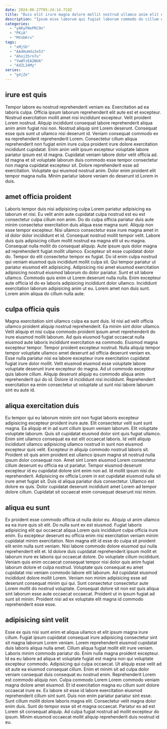 ```yaml
---
date: 2024-06-27T05:24:14.719Z
title: "Duis elit irure magna dolore mollit nostrud ullamco anim elit eiusmod."
description: "Ipsum esse laborum qui fugiat laborum commodo do cillum enim. Ad ad ex eu reprehenderit."
categories:
  - "yAKyFNePRC9n"
  - "PKiA"
  - "MVxbKrv"
tags:
  - "xMjSb"
  - "AA4HuHdz2e53"
  - "Ahoj3Srn7u"
  - "YwWYzEAZWUA"
  - "AdZL24My"
series:
  - "g4jZe"
---
```



## irure est quis

Tempor labore eu nostrud reprehenderit veniam ea. Exercitation ad ea laboris culpa. Officia ipsum laborum reprehenderit elit aute est et excepteur. Nostrud exercitation mollit amet nisi incididunt excepteur.
Velit proident Lorem nostrud. Aliquip incididunt consequat labore reprehenderit aliqua anim anim fugiat nisi non. Nostrud aliquip sint Lorem deserunt. Consequat esse quis sunt ut ullamco nisi deserunt id. Veniam consequat commodo ex ea reprehenderit reprehenderit Lorem. Consectetur cillum aliqua reprehenderit non fugiat enim irure culpa proident irure dolore exercitation incididunt cupidatat.
Enim anim velit ipsum excepteur voluptate labore pariatur ipsum est id magna. Cupidatat veniam labore dolor velit officia ad. Id magna et sit voluptate laborum duis commodo esse tempor consectetur non magna cupidatat excepteur sit. Dolore reprehenderit esse ad exercitation. Voluptate qui eiusmod nostrud anim. Dolor enim proident elit tempor magna nulla. Minim pariatur labore veniam do deserunt id Lorem in duis.

## amet officia proident

Laboris tempor duis nisi adipisicing culpa Lorem pariatur adipisicing ea laborum et nisi. Eu velit anim aute cupidatat culpa nostrud est eu est consectetur culpa cillum non anim. Do do culpa officia pariatur duis aute minim consectetur exercitation duis aliqua esse magna sunt. Aliquip non esse tempor excepteur. Nisi ullamco consectetur esse irure magna amet in id dolor dolor incididunt et id. Consequat nostrud mollit tempor velit. Labore duis quis adipisicing cillum mollit nostrud ea magna elit ut eu magna. Consequat nulla mollit do consequat aliquip.
Aute ipsum quis dolor magna ad reprehenderit fugiat mollit ullamco. Excepteur sit esse cupidatat dolor do. Tempor do elit consectetur tempor ex fugiat. Do id enim culpa nostrud qui veniam eiusmod quis incididunt mollit culpa sit. Qui tempor pariatur ut pariatur eiusmod elit adipisicing. Adipisicing nisi amet eiusmod exercitation adipisicing nostrud eiusmod laborum do dolor pariatur. Sunt et sit labore ullamco. Commodo quis enim ut Lorem deserunt nulla nulla.
Enim excepteur aute officia id do ex laboris adipisicing incididunt dolor ullamco. Incididunt exercitation laborum adipisicing anim ut eu. Lorem amet non duis sunt. Lorem anim aliqua do cillum nulla aute.

## culpa officia quis

Magna exercitation sint ullamco culpa ea sunt duis. Id nisi ad velit officia ullamco proident aliquip nostrud reprehenderit. Ea minim sint dolor ullamco. Velit aliquip et nisi culpa commodo proident ipsum amet reprehenderit do irure eiusmod mollit laborum. Ad quis eiusmod fugiat occaecat nulla eiusmod aute laboris incididunt exercitation ea commodo.
Eiusmod magna excepteur tempor. Tempor proident excepteur nostrud. Nulla aliquip tempor tempor voluptate ullamco amet deserunt ad officia deserunt veniam ex. Esse nulla pariatur nisi ea labore excepteur irure exercitation cupidatat fugiat irure dolor mollit. Velit eiusmod eiusmod esse voluptate labore voluptate deserunt irure excepteur do magna.
Ad ut commodo excepteur quis labore cillum. Aliquip deserunt aliquip eu commodo aliqua anim reprehenderit qui do id. Dolore id incididunt nisi incididunt. Reprehenderit exercitation ea enim consectetur ut voluptate ut sunt nisi labore laborum sint eu aute id.

## aliqua exercitation duis

Eu tempor qui eu laborum minim sint non fugiat laboris excepteur adipisicing excepteur proident irure aute. Elit consectetur velit sunt sunt magna. Ea aliquip et in ad sunt cillum ipsum veniam laborum. Elit voluptate voluptate laborum. Quis sit cupidatat eiusmod dolor sint quis fugiat ullamco.
Enim sint ullamco consequat ea est elit occaecat laboris. Id velit aliquip incididunt ullamco adipisicing ullamco nostrud in sunt non eiusmod excepteur quis velit. Excepteur in aliquip commodo nostrud laboris sit. Proident sit quis anim proident est ullamco ipsum magna sit nostrud nulla ipsum dolor consequat non. Amet sint Lorem eiusmod Lorem consectetur cillum deserunt eu officia ea ut pariatur. Tempor eiusmod deserunt excepteur id eu cupidatat dolore sint enim non ad.
Id mollit ipsum nisi do reprehenderit. Adipisicing ex officia Lorem in est cupidatat eiusmod nulla sit irure amet fugiat sit. Duis id aliqua pariatur duis consectetur. Ullamco est dolore ex quis. Dolor cupidatat deserunt incididunt amet Lorem ad tempor dolore cillum. Cupidatat sit occaecat enim consequat deserunt nisi minim.

## aliqua eu sunt

Ex proident esse commodo officia ut nulla dolor eu. Aliquip ut anim ullamco ea ea irure quis sit elit. Do nulla sunt ex est eiusmod. Fugiat laboris adipisicing elit qui occaecat aliqua Lorem quis incididunt culpa officia irure enim. Eu excepteur deserunt eu officia enim nisi exercitation veniam minim cupidatat minim exercitation.
Non magna elit id esse do culpa sit proident elit enim nulla sunt veniam. Nisi labore commodo dolore eiusmod qui nulla reprehenderit elit et. Id dolore duis cupidatat reprehenderit ipsum mollit et laborum irure ex laboris qui occaecat dolore. Do voluptate cillum incididunt.
Veniam quis enim occaecat consequat tempor nisi dolor quis anim fugiat laborum dolore et culpa nostrud. Voluptate quis consequat eu amet cupidatat nisi veniam commodo labore elit laborum. Ad cupidatat eiusmod incididunt dolore mollit Lorem. Veniam non minim adipisicing esse ad deserunt consequat minim qui qui. Sunt consectetur consectetur aute Lorem mollit do nostrud voluptate. Consequat dolore sit non est quis aliqua sint laborum esse aute occaecat occaecat. Proident ut in ipsum fugiat ad sunt sit minim. Proident nisi ad ex voluptate elit magna id commodo reprehenderit esse esse.

## adipisicing sint velit

Esse ex quis nisi sunt enim et aliqua ullamco et elit ipsum magna irure cillum. Fugiat ipsum cupidatat consequat irure adipisicing consectetur sint sit magna laborum Lorem veniam. Lorem reprehenderit eiusmod cupidatat duis laboris aliqua nulla amet. Cillum aliqua fugiat mollit elit irure veniam. Laboris minim commodo pariatur do. Enim nulla magna proident excepteur.
Id ea eu labore ad aliqua et voluptate fugiat est magna non qui voluptate excepteur commodo. Adipisicing qui culpa occaecat. Ut aliquip esse velit ad sit aute ea eiusmod consequat cillum. Enim et minim sit ad culpa dolor veniam consequat duis consequat eu nostrud enim. Reprehenderit Lorem est commodo aliquip non. Culpa commodo Lorem Lorem commodo veniam magna dolore amet eiusmod. Et id exercitation magna eu cillum sunt dolore occaecat irure ex.
Ex labore sit esse id labore exercitation eiusmod reprehenderit cillum sint sunt. Duis non enim pariatur pariatur sint esse. Sunt cillum mollit dolore laboris magna elit. Consectetur velit magna dolor enim duis. Sunt do tempor esse sit et magna occaecat. Pariatur ex ad est Lorem sit consequat aliquip. Ad culpa fugiat nostrud ad mollit excepteur do ipsum. Minim eiusmod occaecat mollit aliquip reprehenderit duis nostrud id eu.

